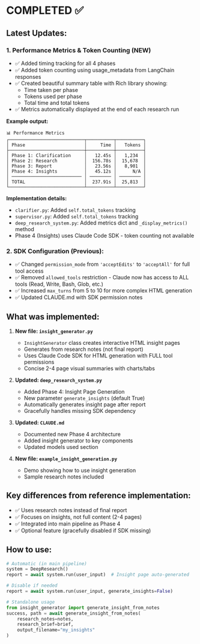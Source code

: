 # COMPLETED ✅

## Latest Updates:

### 1. Performance Metrics & Token Counting (NEW)
- ✅ Added timing tracking for all 4 phases
- ✅ Added token counting using usage_metadata from LangChain responses
- ✅ Created beautiful summary table with Rich library showing:
  - Time taken per phase
  - Tokens used per phase
  - Total time and total tokens
- ✅ Metrics automatically displayed at the end of each research run

**Example output:**
```
📊 Performance Metrics
┌────────────────────────────┬──────────┬──────────┐
│ Phase                      │     Time │   Tokens │
├────────────────────────────┼──────────┼──────────┤
│ Phase 1: Clarification     │   12.45s │   1,234  │
│ Phase 2: Research          │  156.78s │  15,678  │
│ Phase 3: Report            │   23.56s │   8,901  │
│ Phase 4: Insights          │   45.12s │      N/A │
│ ────────────────────────── │ ──────── │ ──────── │
│ TOTAL                      │  237.91s │  25,813  │
└────────────────────────────┴──────────┴──────────┘
```

**Implementation details:**
- `clarifier.py`: Added `self.total_tokens` tracking
- `supervisor.py`: Added `self.total_tokens` tracking
- `deep_research_system.py`: Added metrics dict and `_display_metrics()` method
- Phase 4 (Insights) uses Claude Code SDK - token counting not available

### 2. SDK Configuration (Previous):
- ✅ Changed `permission_mode` from `'acceptEdits'` to `'acceptAll'` for full tool access
- ✅ Removed `allowed_tools` restriction - Claude now has access to ALL tools (Read, Write, Bash, Glob, etc.)
- ✅ Increased `max_turns` from 5 to 10 for more complex HTML generation
- ✅ Updated CLAUDE.md with SDK permission notes

## What was implemented:

1. **New file: `insight_generator.py`**
   - `InsightGenerator` class creates interactive HTML insight pages
   - Generates from research notes (not final report)
   - Uses Claude Code SDK for HTML generation with FULL tool permissions
   - Concise 2-4 page visual summaries with charts/tabs

2. **Updated: `deep_research_system.py`**
   - Added Phase 4: Insight Page Generation
   - New parameter `generate_insights` (default True)
   - Automatically generates insight page after report
   - Gracefully handles missing SDK dependency

3. **Updated: `CLAUDE.md`**
   - Documented new Phase 4 architecture
   - Added insight generator to key components
   - Updated models used section

4. **New file: `example_insight_generation.py`**
   - Demo showing how to use insight generation
   - Sample research notes included

## Key differences from reference implementation:
- ✅ Uses research notes instead of final report
- ✅ Focuses on insights, not full content (2-4 pages)
- ✅ Integrated into main pipeline as Phase 4
- ✅ Optional feature (gracefully disabled if SDK missing)

## How to use:
```python
# Automatic (in main pipeline)
system = DeepResearch()
report = await system.run(user_input)  # Insight page auto-generated

# Disable if needed
report = await system.run(user_input, generate_insights=False)

# Standalone usage
from insight_generator import generate_insight_from_notes
success, path = await generate_insight_from_notes(
    research_notes=notes,
    research_brief=brief,
    output_filename="my_insights"
)
``` 